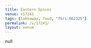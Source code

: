 ```yaml
---
title: Eastern Spices
venue: v17241
tags: [takeaway, food, "fhrs:662325"]
permalink: /v/17241/
layout: venue
---
```

null